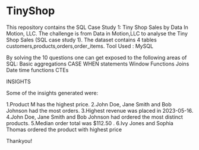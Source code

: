 # TinyShop
This repository contains the SQL Case Study 1: Tiny Shop Sales by Data In Motion, LLC.
The challenge is from Data in Motion,LLC to analyse the Tiny Shop Sales (SQL case study 1).
The dataset contains 4 tables customers,products,orders,order_items.
Tool Used : MySQL

By solving the 10 questions one can get exposed to the following areas of SQL:
Basic aggregations
CASE WHEN statements
Window Functions
Joins
Date time functions
CTEs

INSIGHTS

Some of the insights generated were:

1.Product M has the highest price.
2.John Doe, Jane Smith and Bob Johnson had the most orders.
3.Highest revenue was placed in 2023-05-16.
4.John Doe, Jane Smith and Bob Johnson had ordered the most distinct
products.
5.Median order total was $112.50 .
6.Ivy Jones and Sophia Thomas ordered the product with highest price

Thankyou!

